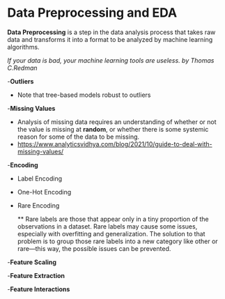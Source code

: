 # Data Preprocessing and EDA

**Data Preprocessing** is a step in the data analysis process that takes raw data and transforms it into a format to be analyzed by machine learning algorithms.

_If your data is bad, your machine learning tools are useless. by Thomas C.Redman_

-**Outliers**

 * Note that tree-based models robust to outliers

-**Missing Values**

 * Analysis of missing data requires an understanding of whether or not the value is missing at **random**, or whether there is some systemic reason for some of the data to be missing.
 * https://www.analyticsvidhya.com/blog/2021/10/guide-to-deal-with-missing-values/
 
-**Encoding**
 
 * Label Encoding
 * One-Hot Encoding
 * Rare Encoding
   
    ** Rare labels are those that appear only in a tiny proportion of the observations in a dataset. Rare labels may cause some issues, especially with overfitting and generalization.
The solution to that problem is to group those rare labels into a new category like other or rare—this way, the possible issues can be prevented.
   
-**Feature Scaling**

-**Feature Extraction**

-**Feature Interactions**


